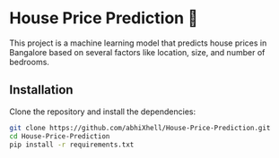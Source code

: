 # House Price Prediction 🏡

This project is a machine learning model that predicts house prices in Bangalore based on several factors like location, size, and number of bedrooms.
## Installation
Clone the repository and install the dependencies:
```bash
git clone https://github.com/abhiXhell/House-Price-Prediction.git
cd House-Price-Prediction
pip install -r requirements.txt
